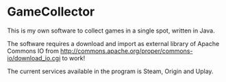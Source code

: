 # GameCollector
This is my own software to collect games in a single spot, written in Java.

The software requires a download and import as external library of Apache Commons IO from http://commons.apache.org/proper/commons-io/download_io.cgi to work!

The current services available in the program is Steam, Origin and Uplay.
